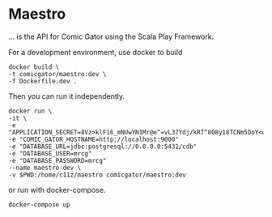 # Maestro

... is the API for Comic Gator using the Scala Play Framework.

For a development environment, use docker to build

```
docker build \
-t comicgator/maestro:dev \
-f Dockerfile.dev .
```

Then you can run it independently.

```
docker run \
-it \
-e "APPLICATION_SECRET=8Vz>klF16_mNUwYN1Mr@e^=vL37Ydj/kRT^808y18TCNm5DoY<wdz_hb9C[SKV<B"
-e "COMIC_GATOR_HOSTNAME=http://localhost:9000"
-e "DATABASE_URL=jdbc:postgresql://0.0.0.0:5432/cdb"
-e "DATABASE_USER=mrcg"
-e "DATABASE_PASSWORD=mrcg"
--name maestro-dev \
-v $PWD:/home/c11z/maestro comicgator/maestro:dev
```

or run with docker-compose.

`docker-compose up`
